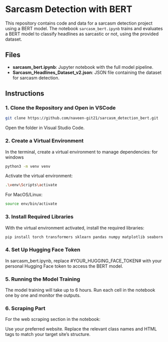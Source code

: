 # Sarcasm Detection with BERT

This repository contains code and data for a sarcasm detection project using a BERT model. The notebook `sarcasm_bert.ipynb` trains and evaluates a BERT model to classify headlines as sarcastic or not, using the provided dataset.

## Files

- **sarcasm_bert.ipynb**: Jupyter notebook with the full model pipeline.
- **Sarcasm_Headlines_Dataset_v2.json**: JSON file containing the dataset for sarcasm detection.

## Instructions

### 1. Clone the Repository and Open in VSCode

```bash
git clone https://github.com/naveen-git21/sarcasm_detection_bert.git
```

Open the folder in Visual Studio Code.

### 2. Create a Virtual Environment
In the terminal, create a virtual environment to manage dependencies:
for windows
```bash
python3 -m venv venv
```

Activate the virtual environment:
```bash
.\venv\Scripts\activate
```
For MacOS/Linux:
```bash
source env/bin/activate
```
### 3. Install Required Libraries
With the virtual environment activated, install the required libraries:
```bash
pip install torch transformers sklearn pandas numpy matplotlib seaborn requests beautifulsoup4 huggingface_hub
```

### 4. Set Up Hugging Face Token
In sarcasm_bert.ipynb, replace #YOUR_HUGGING_FACE_TOKEN# with your personal Hugging Face token to access the BERT model.

### 5. Running the Model Training
The model training will take up to 6 hours. Run each cell in the notebook one by one and monitor the outputs.

### 6. Scraping Part
For the web scraping section in the notebook:

Use your preferred website.
Replace the relevant class names and HTML tags to match your target site’s structure.

